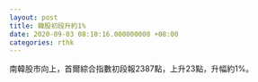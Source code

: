 ```yaml
---
layout: post
title: 韓股初段升約1%
date: 2020-09-03 08:10:16.000000000 +08:00
categories: rthk
---
```


南韓股市向上，首爾綜合指數初段報2387點，上升23點，升幅約1%。
